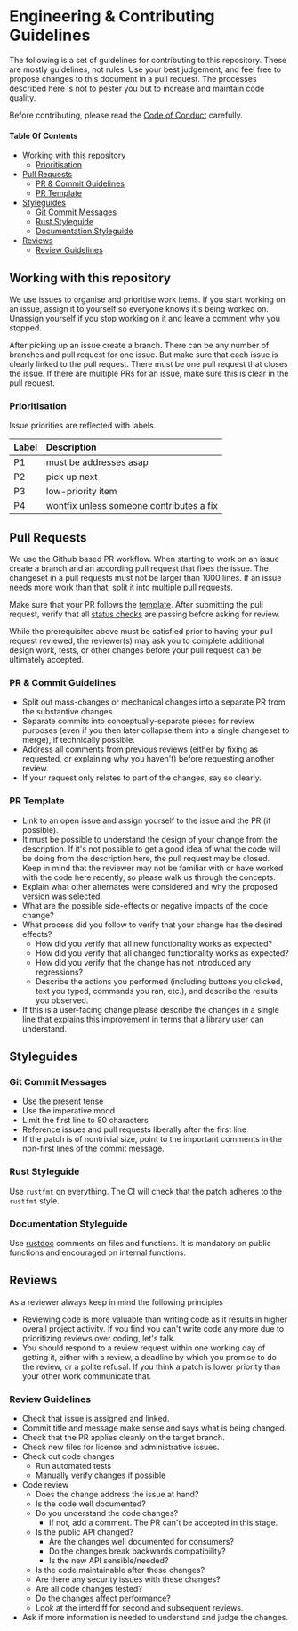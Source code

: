 # Engineering & Contributing Guidelines

The following is a set of guidelines for contributing to this repository.
These are mostly guidelines, not rules.
Use your best judgement, and feel free to propose changes to this document in a pull request.
The processes described here is not to pester you but to increase and maintain code quality.

Before contributing, please read the [Code of Conduct](https://github.com/openmls/openmls/CODE_OF_CONDUCT.md) carefully.

#### Table Of Contents

- [Working with this repository](#working-with-this-repository)
  - [Prioritisation](#prioritisation)
- [Pull Requests](#pull-requests)
  - [PR & Commit Guidelines](#pr--commit-guidelines)
  - [PR Template](#pr-template)
- [Styleguides](#styleguides)
  - [Git Commit Messages](#git-commit-messages)
  - [Rust Styleguide](#rust-styleguide)
  - [Documentation Styleguide](#documentation-styleguide)
- [Reviews](#reviews)
  - [Review Guidelines](#review-guidelines)

## Working with this repository

We use issues to organise and prioritise work items.
If you start working on an issue, assign it to yourself so everyone knows it's being worked on.
Unassign yourself if you stop working on it and leave a comment why you stopped.

After picking up an issue create a branch.
There can be any number of branches and pull request for one issue.
But make sure that each issue is clearly linked to the pull request.
There must be one pull request that closes the issue.
If there are multiple PRs for an issue, make sure this is clear in the pull request.

### Prioritisation

Issue priorities are reflected with labels.

| Label | Description                              |
| :---- | :--------------------------------------- |
| P1    | must be addresses asap                   |
| P2    | pick up next                             |
| P3    | low-priority item                        |
| P4    | wontfix unless someone contributes a fix |

## Pull Requests

We use the Github based PR workflow.
When starting to work on an issue create a branch and an according pull request that fixes the issue.
The changeset in a pull requests must not be larger than 1000 lines.
If an issue needs more work than that, split it into multiple pull requests.

Make sure that your PR follows the [template](#pr-template).
After submitting the pull request, verify that all [status checks](https://help.github.com/articles/about-status-checks/) are passing before asking for review.

While the prerequisites above must be satisfied prior to having your pull request reviewed, the reviewer(s) may ask you to complete additional design work, tests, or other changes before your pull request can be ultimately accepted.

### PR & Commit Guidelines

- Split out mass-changes or mechanical changes into a separate PR from the substantive changes.
- Separate commits into conceptually-separate pieces for review purposes (even if you then later collapse them into a single changeset to merge), if technically possible.
- Address all comments from previous reviews (either by fixing as requested, or explaining why you haven't) before requesting another review.
- If your request only relates to part of the changes, say so clearly.

### PR Template

- Link to an open issue and assign yourself to the issue and the PR (if possible).
- It must be possible to understand the design of your change from the description. If it's not possible to get a good idea of what the code will be doing from the description here, the pull request may be closed. Keep in mind that the reviewer may not be familiar with or have worked with the code here recently, so please walk us through the concepts.
- Explain what other alternates were considered and why the proposed version was selected.
- What are the possible side-effects or negative impacts of the code change?
- What process did you follow to verify that your change has the desired effects?
  - How did you verify that all new functionality works as expected?
  - How did you verify that all changed functionality works as expected?
  - How did you verify that the change has not introduced any regressions?
  - Describe the actions you performed (including buttons you clicked, text you typed, commands you ran, etc.), and describe the results you observed.
- If this is a user-facing change please describe the changes in a single line that explains this improvement in terms that a library user can understand.

## Styleguides

### Git Commit Messages

- Use the present tense
- Use the imperative mood
- Limit the first line to 80 characters
- Reference issues and pull requests liberally after the first line
- If the patch is of nontrivial size, point to the important comments in the non-first lines of the commit message.

### Rust Styleguide

Use `rustfmt` on everything.
The CI will check that the patch adheres to the `rustfmt` style.

### Documentation Styleguide

Use [rustdoc](https://doc.rust-lang.org/rustdoc/index.html) comments on files and functions.
It is mandatory on public functions and encouraged on internal functions.

## Reviews

As a reviewer always keep in mind the following principles

- Reviewing code is more valuable than writing code as it results in higher overall project activity. If you find you can't write code any more due to prioritizing reviews over coding, let's talk.
- You should respond to a review request within one working day of getting it, either with a review, a deadline by which you promise to do the review, or a polite refusal. If you think a patch is lower priority than your other work communicate that.

### Review Guidelines

- Check that issue is assigned and linked.
- Commit title and message make sense and says what is being changed.
- Check that the PR applies cleanly on the target branch.
- Check new files for license and administrative issues.
- Check out code changes
  - Run automated tests
  - Manually verify changes if possible
- Code review
  - Does the change address the issue at hand?
  - Is the code well documented?
  - Do you understand the code changes?
    - If not, add a comment. The PR can't be accepted in this stage.
  - Is the public API changed?
    - Are the changes well documented for consumers?
    - Do the changes break backwards compatibility?
    - Is the new API sensible/needed?
  - Is the code maintainable after these changes?
  - Are there any security issues with these changes?
  - Are all code changes tested?
  - Do the changes affect performance?
  - Look at the interdiff for second and subsequent reviews.
- Ask if more information is needed to understand and judge the changes.
